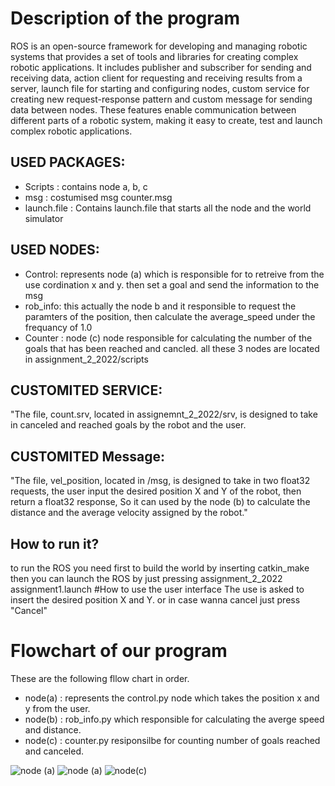 # Description of the program
ROS is an open-source framework for developing and managing robotic systems that provides a set of tools and libraries for creating complex robotic applications. It includes publisher and subscriber for sending and receiving data, action client for requesting and receiving results from a server, launch file for starting and configuring nodes, custom service for creating new request-response pattern and custom message for sending data between nodes. These features enable communication between different parts of a robotic system, making it easy to create, test and launch complex robotic applications.
## USED PACKAGES:
- Scripts : contains node a, b, c
- msg : costumised msg counter.msg 
- launch.file : Contains launch.file that starts all the node and the world simulator

## USED NODES:
- Control: represents node (a) which is responsible for to retreive from the use cordination x and y. then set a goal and send the information to the msg
- rob_info: this actually the node b and it responsible to request the paramters of the position, then calculate the average_speed under the frequancy of 1.0
- Counter : node (c) node responsible for calculating the number of the goals that has been reached and cancled.
all these 3 nodes are located in assignment_2_2022/scripts

## CUSTOMITED SERVICE: 
"The file, count.srv, located in assignemnt_2_2022/srv, is designed to take in canceled and reached goals by the robot and the user.
## CUSTOMITED Message: 
"The file, vel_position, located in /msg, is designed to take in two float32 requests, the user input the desired position X and Y of the robot, then return a float32 response, So it can used by the node (b) to calculate the distance and the average velocity assigned by the robot."
## How to run it?
to run the ROS you need first to build the world by inserting catkin_make then you can launch the ROS by just pressing assignment_2_2022 assignment1.launch
#How to use the user interface
The use is asked to insert the desired position X and Y. or in case wanna cancel just press "Cancel"
# Flowchart of our program
These are the following fllow chart in order. 
- node(a) : represents the control.py node which takes the position x and y from the user.
- node(b) : rob_info.py which responsible for calculating the averge speed and distance.
- node(c) : counter.py resiponsilbe for counting number of goals reached and canceled.

![node (a)](https://user-images.githubusercontent.com/116806672/214814681-9e90a58f-83cc-4230-bad3-3b447b598840.png)
![node (a)](https://user-images.githubusercontent.com/116806672/214814707-21044c36-a849-4364-a935-3314a71c9b6b.png)
![node(c)](https://user-images.githubusercontent.com/116806672/214814727-d013ac3e-eb26-476a-8f21-3b74f64375bc.png)
